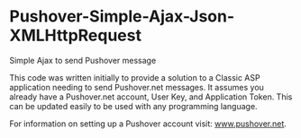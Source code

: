 # Pushover-Simple-Ajax-Json-XMLHttpRequest
Simple Ajax to send Pushover message

This code was written initially to provide a solution to a Classic ASP application needing to send Pushover.net messages. It assumes you already have a Pushover.net account, User Key, and Application Token. This can be updated easily to be used with any programming language.

For information on setting up a Pushover account visit:  www.pushover.net.

